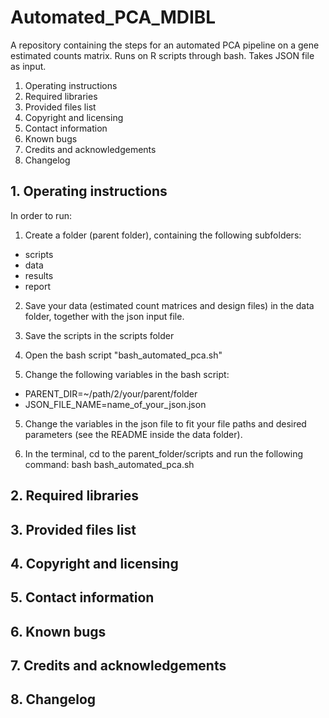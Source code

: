 # Automated_PCA_MDIBL
A repository containing the steps for an automated PCA pipeline on a gene estimated counts matrix. Runs on R scripts through bash. Takes JSON file as input.

1. Operating instructions
2. Required libraries
3. Provided files list
4. Copyright and licensing 
5. Contact information
6. Known bugs
7. Credits and acknowledgements
8. Changelog

## 1. Operating instructions

In order to run:

1. Create a folder (parent folder), containing the following subfolders:
- scripts
- data
- results
- report

2. Save your data (estimated count matrices and design files) in the data folder, together with the json input file.

3. Save the scripts in the scripts folder

4. Open the bash script "bash_automated_pca.sh"

5. Change the following variables in the bash script:
  - PARENT_DIR=~/path/2/your/parent/folder
  - JSON_FILE_NAME=name_of_your_json.json
  
 5. Change the variables in the json file to fit your file paths and desired parameters (see the README  inside the data folder).
  
 6. In the terminal, cd to the parent_folder/scripts and run the following command:
 bash bash_automated_pca.sh
 
## 2. Required libraries
## 3. Provided files list
## 4. Copyright and licensing 
## 5. Contact information
## 6. Known bugs
## 7. Credits and acknowledgements
## 8. Changelog
